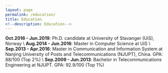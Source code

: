 ```yaml
---
layout: page
permalink: /education/
title: Education
<!--description: Education-->
---
```



**Oct.2016 - Jun.2019**: Ph.D. candidate at University of Stavanger (UiS), Norway \\
**Aug.2014 - Jun.2016**: Master in Computer Science at UiS \\
**Sep.2013 - Apr.2016**: Master in Communication and Information System at Nanjing University of Posts and Telecommunications (NJUPT), China. GPA: 88/100 (Top 2%) \\
**Sep.2009 - Jun.2013**: Bachelor in Telecommunications Engineering at NJUPT. GPA: 92.9/100 (Top 1%)

